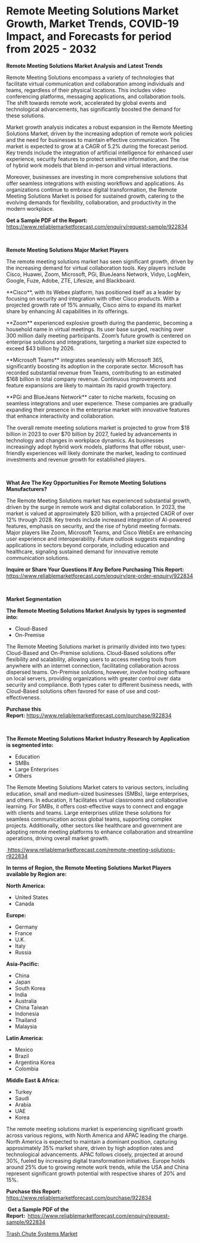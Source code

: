 <p><h1>Remote Meeting Solutions Market Growth, Market Trends, COVID-19 Impact, and Forecasts for period from 2025 - 2032</h1></p><p><strong>Remote Meeting Solutions Market Analysis and Latest Trends</strong></p>
<p><p>Remote Meeting Solutions encompass a variety of technologies that facilitate virtual communication and collaboration among individuals and teams, regardless of their physical locations. This includes video conferencing platforms, messaging applications, and collaboration tools. The shift towards remote work, accelerated by global events and technological advancements, has significantly boosted the demand for these solutions.</p><p>Market growth analysis indicates a robust expansion in the Remote Meeting Solutions Market, driven by the increasing adoption of remote work policies and the need for businesses to maintain effective communication. The market is expected to grow at a CAGR of 5.2% during the forecast period. Key trends include the integration of artificial intelligence for enhanced user experience, security features to protect sensitive information, and the rise of hybrid work models that blend in-person and virtual interactions.</p><p>Moreover, businesses are investing in more comprehensive solutions that offer seamless integrations with existing workflows and applications. As organizations continue to embrace digital transformation, the Remote Meeting Solutions Market is poised for sustained growth, catering to the evolving demands for flexibility, collaboration, and productivity in the modern workplace.</p></p>
<p><strong>Get a Sample PDF of the Report:&nbsp;</strong> <a href="https://www.reliablemarketforecast.com/enquiry/request-sample/922834?utm_campaign=2949&utm_medium=2&utm_source=Github&utm_content=ia&utm_term=07032025&utm_id=remote-meeting-solutions">https://www.reliablemarketforecast.com/enquiry/request-sample/922834</a></p>
<p>&nbsp;</p>
<p><strong>Remote Meeting Solutions Major Market Players</strong></p>
<p><p>The remote meeting solutions market has seen significant growth, driven by the increasing demand for virtual collaboration tools. Key players include Cisco, Huawei, Zoom, Microsoft, PGi, BlueJeans Network, Vidyo, LogMein, Google, Fuze, Adobe, ZTE, Lifesize, and Blackboard. </p><p>**Cisco**, with its Webex platform, has positioned itself as a leader by focusing on security and integration with other Cisco products. With a projected growth rate of 15% annually, Cisco aims to expand its market share by enhancing AI capabilities in its offerings.</p><p>**Zoom** experienced explosive growth during the pandemic, becoming a household name in virtual meetings. Its user base surged, reaching over 300 million daily meeting participants. Zoom’s future growth is centered on enterprise solutions and integrations, targeting a market size expected to exceed $43 billion by 2026.</p><p>**Microsoft Teams** integrates seamlessly with Microsoft 365, significantly boosting its adoption in the corporate sector. Microsoft has recorded substantial revenue from Teams, contributing to an estimated $168 billion in total company revenue. Continuous improvements and feature expansions are likely to maintain its rapid growth trajectory.</p><p>**PGi and BlueJeans Network** cater to niche markets, focusing on seamless integrations and user experience. These companies are gradually expanding their presence in the enterprise market with innovative features that enhance interactivity and collaboration.</p><p>The overall remote meeting solutions market is projected to grow from $18 billion in 2023 to over $70 billion by 2027, fueled by advancements in technology and changes in workplace dynamics. As businesses increasingly adopt hybrid work models, platforms that offer robust, user-friendly experiences will likely dominate the market, leading to continued investments and revenue growth for established players.</p></p>
<p>&nbsp;</p>
<p><strong>What Are The Key Opportunities For Remote Meeting Solutions Manufacturers?</strong></p>
<p><p>The Remote Meeting Solutions market has experienced substantial growth, driven by the surge in remote work and digital collaboration. In 2023, the market is valued at approximately $20 billion, with a projected CAGR of over 12% through 2028. Key trends include increased integration of AI-powered features, emphasis on security, and the rise of hybrid meeting formats. Major players like Zoom, Microsoft Teams, and Cisco WebEx are enhancing user experience and interoperability. Future outlook suggests expanding applications in sectors beyond corporate, including education and healthcare, signaling sustained demand for innovative remote communication solutions.</p></p>
<p><strong>Inquire or Share Your Questions If Any Before Purchasing This Report:</strong> <a href="https://www.reliablemarketforecast.com/enquiry/pre-order-enquiry/922834?utm_campaign=2949&utm_medium=2&utm_source=Github&utm_content=ia&utm_term=07032025&utm_id=remote-meeting-solutions">https://www.reliablemarketforecast.com/enquiry/pre-order-enquiry/922834</a></p>
<p>&nbsp;</p>
<p><strong>Market Segmentation</strong></p>
<p><strong>The Remote Meeting Solutions Market Analysis by types is segmented into:</strong></p>
<p><ul><li>Cloud-Based</li><li>On-Premise</li></ul></p>
<p><p>The Remote Meeting Solutions market is primarily divided into two types: Cloud-Based and On-Premise solutions. Cloud-Based solutions offer flexibility and scalability, allowing users to access meeting tools from anywhere with an internet connection, facilitating collaboration across dispersed teams. On-Premise solutions, however, involve hosting software on local servers, providing organizations with greater control over data security and compliance. Both types cater to different business needs, with Cloud-Based solutions often favored for ease of use and cost-effectiveness.</p></p>
<p><strong>Purchase this Report:&nbsp;</strong><a href="https://www.reliablemarketforecast.com/purchase/922834?utm_campaign=2949&utm_medium=2&utm_source=Github&utm_content=ia&utm_term=07032025&utm_id=remote-meeting-solutions">https://www.reliablemarketforecast.com/purchase/922834</a></p>
<p>&nbsp;</p>
<p><strong>The Remote Meeting Solutions Market Industry Research by Application is segmented into:</strong></p>
<p><ul><li>Education</li><li>SMBs</li><li>Large Enterprises</li><li>Others</li></ul></p>
<p><p>The Remote Meeting Solutions Market caters to various sectors, including education, small and medium-sized businesses (SMBs), large enterprises, and others. In education, it facilitates virtual classrooms and collaborative learning. For SMBs, it offers cost-effective ways to connect and engage with clients and teams. Large enterprises utilize these solutions for seamless communication across global teams, supporting complex projects. Additionally, other sectors like healthcare and government are adopting remote meeting platforms to enhance collaboration and streamline operations, driving overall market growth.</p></p>
<p><a href="https://www.reliablemarketforecast.com/remote-meeting-solutions-r922834?utm_campaign=2949&utm_medium=2&utm_source=Github&utm_content=ia&utm_term=07032025&utm_id=remote-meeting-solutions">&nbsp;https://www.reliablemarketforecast.com/remote-meeting-solutions-r922834</a></p>
<p><strong>In terms of Region, the Remote Meeting Solutions Market Players available by Region are:</strong></p>
<p>
    <p> <strong> North America: </strong>
        <ul>
            <li>United States</li>
            <li>Canada</li>
        </ul>
        </p> 
    <p> <strong> Europe: </strong>
        <ul>
            <li>Germany</li>
            <li>France</li>
            <li>U.K.</li>
            <li>Italy</li>
            <li>Russia</li>
        </ul>
        </p> 
    <p> <strong> Asia-Pacific: </strong>
        <ul>
            <li>China</li>
            <li>Japan</li>
            <li>South Korea</li>
            <li>India</li>
            <li>Australia</li>
            <li>China Taiwan</li>
            <li>Indonesia</li>
            <li>Thailand</li>
            <li>Malaysia</li>
        </ul>
        </p> 
    <p> <strong> Latin America: </strong>
        <ul>
            <li>Mexico</li>
            <li>Brazil</li>
            <li>Argentina Korea</li>
            <li>Colombia</li>
        </ul>
        </p> 
    <p> <strong> Middle East & Africa: </strong>
        <ul>
            <li>Turkey</li>
            <li>Saudi</li>
            <li>Arabia</li>
            <li>UAE</li>
            <li>Korea</li>
        </ul>
    </p>
    </p>
<p><p>The remote meeting solutions market is experiencing significant growth across various regions, with North America and APAC leading the charge. North America is expected to maintain a dominant position, capturing approximately 35% market share, driven by high adoption rates and technological advancements. APAC follows closely, projected at around 30%, fueled by increasing digital transformation initiatives. Europe holds around 25% due to growing remote work trends, while the USA and China represent significant growth potential with respective shares of 20% and 15%.</p></p>
<p><strong>Purchase this Report: </strong><a href="https://www.reliablemarketforecast.com/purchase/922834?utm_campaign=2949&utm_medium=2&utm_source=Github&utm_content=ia&utm_term=07032025&utm_id=remote-meeting-solutions">https://www.reliablemarketforecast.com/purchase/922834</a></p>
<p>&nbsp;<strong>Get a Sample PDF of the Report:&nbsp;&nbsp;</strong><a href="https://www.reliablemarketforecast.com/enquiry/request-sample/922834?utm_campaign=2949&utm_medium=2&utm_source=Github&utm_content=ia&utm_term=07032025&utm_id=remote-meeting-solutions">https://www.reliablemarketforecast.com/enquiry/request-sample/922834</a></p>
<p><strong></strong></p>
<p><p><a href="https://github.com/sefathlehki/Market-Research-Report-List-1/blob/main/trash-chute-systems-market.md?utm_campaign=2949&utm_medium=2&utm_source=Github&utm_content=ia&utm_term=07032025&utm_id=remote-meeting-solutions">Trash Chute Systems Market</a></p></p>
